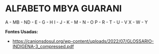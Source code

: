 # ALFABETO MBYA GUARANI

A - MB - ND - E - G - H
I - J - K - M - N - O
P - R - T - U - V
X - W - Y

**Fontes Usadas:**
- https://canionsdosul.org/wp-content/uploads/2022/07/GLOSSARIO-INDIGENA-3_compressed.pdf
